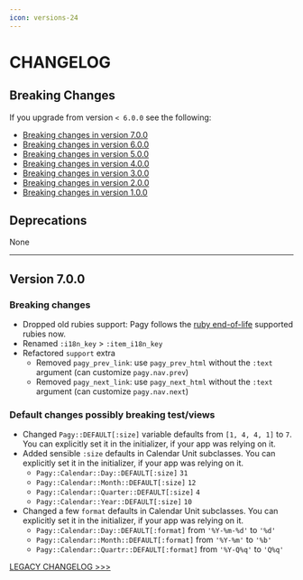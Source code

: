 ```yaml
---
icon: versions-24
---
```


# CHANGELOG

## Breaking Changes

If you upgrade from version `< 6.0.0` see the following:

- [Breaking changes in version 7.0.0](#version-700)
- [Breaking changes in version 6.0.0](CHANGELOG_LEGACY.md#version-600)
- [Breaking changes in version 5.0.0](CHANGELOG_LEGACY.md#version-500)
- [Breaking changes in version 4.0.0](CHANGELOG_LEGACY.md#version-400)
- [Breaking changes in version 3.0.0](CHANGELOG_LEGACY.md#version-300)
- [Breaking changes in version 2.0.0](CHANGELOG_LEGACY.md#version-200)
- [Breaking changes in version 1.0.0](CHANGELOG_LEGACY.md#version-100)

## Deprecations

None

<hr>

## Version 7.0.0

### Breaking changes

- Dropped old rubies support: Pagy follows the [ruby end-of-life](https://endoflife.date/ruby) supported rubies now.
- Renamed `:i18n_key` > `:item_i18n_key`
- Refactored `support` extra
  - Removed `pagy_prev_link`: use `pagy_prev_html` without the `:text` argument (can customize `pagy.nav.prev`)
  - Removed `pagy_next_link`: use `pagy_next_html` without the `:text` argument (can customize `pagy.nav.next`)

### Default changes possibly breaking test/views

- Changed `Pagy::DEFAULT[:size]` variable defaults from `[1, 4, 4, 1]` to `7`. You can explicitly set it in the initializer, 
  if your app was relying on it.
- Added sensible `:size` defaults in Calendar Unit subclasses.  You can explicitly set it in the initializer, if your app was 
  relying on it.
  - `Pagy::Calendar::Day::DEFAULT[:size]` `31`
  - `Pagy::Calendar::Month::DEFAULT[:size]` `12`
  - `Pagy::Calendar::Quarter::DEFAULT[:size]` `4`
  - `Pagy::Calendar::Year::DEFAULT[:size]` `10`
- Changed a few `format` defaults in Calendar Unit subclasses.  You can explicitly set it in the initializer, if your app was
  relying on it.
  - `Pagy::Calendar::Day::DEFAULT[:format]` from `'%Y-%m-%d'` to `'%d'`
  - `Pagy::Calendar::Month::DEFAULT[:format]` from `'%Y-%m'` to `'%b'`
  - `Pagy::Calendar::Quartr::DEFAULT[:format]` from `'%Y-Q%q'` to `'Q%q'`

 [LEGACY CHANGELOG >>>](CHANGELOG_LEGACY.md) 
